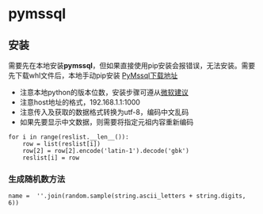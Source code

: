 # pymssql
## 安装
需要先在本地安装**pymssql**，但如果直接使用pip安装会报错误，无法安装。需要先下载whl文件后，本地手动pip安装
[PyMssql下载地址](https://www.lfd.uci.edu/~gohlke/pythonlibs/#pymssql)
- 注意本地python的版本位数，安装步骤可遵从[微软建议](https://docs.microsoft.com/en-us/sql/connect/python/pymssql/step-1-configure-development-environment-for-pymssql-python-development)
- 注意host地址的格式，192.168.1.1:1000 
- 注意传入及获取的数据格式转换为utf-8，编码中文乱码
- 如果先要显示中文数据，则需要将指定元祖内容重新编码
```
for i in range(reslist.__len__()):
    row = list(reslist[i])
    row[2] = row[2].encode('latin-1').decode('gbk')
    reslist[i] = row
```

### 生成随机数方法
```
name =  ''.join(random.sample(string.ascii_letters + string.digits, 6))
```





